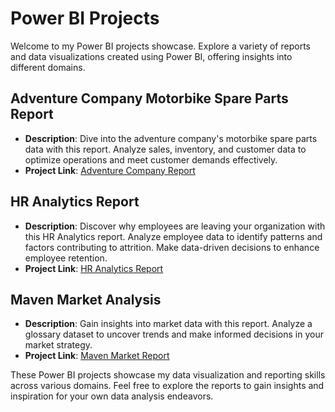 # Power BI Projects

Welcome to my Power BI projects showcase. Explore a variety of reports and data visualizations created using Power BI, offering insights into different domains.

## Adventure Company Motorbike Spare Parts Report

- **Description**: Dive into the adventure company's motorbike spare parts data with this report. Analyze sales, inventory, and customer data to optimize operations and meet customer demands effectively.
- **Project Link**: [Adventure Company Report](https://github.com/ashay-thamankar/power_bi_projects/tree/main/Adeventure_company_report)

## HR Analytics Report

- **Description**: Discover why employees are leaving your organization with this HR Analytics report. Analyze employee data to identify patterns and factors contributing to attrition. Make data-driven decisions to enhance employee retention.
- **Project Link**: [HR Analytics Report](https://github.com/ashay-thamankar/power_bi_projects/tree/main/HR%20Analytics%20Report)

## Maven Market Analysis

- **Description**: Gain insights into market data with this report. Analyze a glossary dataset to uncover trends and make informed decisions in your market strategy.
- **Project Link**: [Maven Market Report](https://github.com/ashay-thamankar/power_bi_projects/tree/main/Maven_market_report)

These Power BI projects showcase my data visualization and reporting skills across various domains. Feel free to explore the reports to gain insights and inspiration for your own data analysis endeavors.
